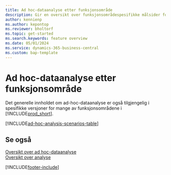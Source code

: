 ```yaml
---
title: Ad hoc-dataanalyse etter funksjonsområde
description: Gir en oversikt over funksjonsområdespesifikke målsider for ad-hoc-dataanalyse i Business Central.
author: kennienp
ms.author: kepontop
ms.reviewer: bholtorf
ms.topic: get-started
ms.search.keywords: feature overview
ms.date: 05/01/2024
ms.service: dynamics-365-business-central
ms.custom: bap-template
---
```


# Ad hoc-dataanalyse etter funksjonsområde

Det generelle innholdet om ad-hoc-dataanalyse er også tilgjengelig i spesifikke versjoner for mange av funksjonsområdene i [!INCLUDE[prod_short](includes/prod_short.md)]. 

[!INCLUDE[ad-hoc-analysis-scenarios-table](includes/ad-hoc-analysis-scenarios-table.md)]


## Se også

[Oversikt over ad hoc-dataanalyse](reports-adhoc-analysis.md)   
[Oversikt over analyse](reports-bi-reporting.md)  

[!INCLUDE[footer-include](includes/footer-banner.md)]
